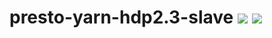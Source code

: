 # presto-yarn-hdp2.3-slave [![][layers-badge]][layers-link] [![][version-badge]][dockerhub-link]
           
[layers-badge]: https://images.microbadger.com/badges/image/teradatalabs/presto-yarn-hdp2.3-slave.svg
[layers-link]: https://microbadger.com/images/teradatalabs/presto-yarn-hdp2.3-slave
[version-badge]: https://images.microbadger.com/badges/version/teradatalabs/presto-yarn-hdp2.3-slave.svg
[dockerhub-link]: https://hub.docker.com/r/teradatalabs/presto-yarn-hdp2.3-slave
